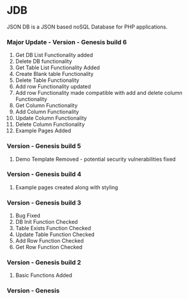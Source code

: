 # JDB
JSON DB is a JSON based noSQL Database for PHP applications.

### Major Update - Version - Genesis build 6
1. Get DB List Functionality added
2. Delete DB functionality
3. Get Table List Functionality Added
2. Create Blank table Functionality
3. Delete Table Functionality
4. Add row Functionality updated
5. Add row Functionality made compatible with add and delete column Functionality
6. Get Column Functionality
7. Add Column Functionality
8. Update Column Functionality
9. Delete Column Functionality
10. Example Pages Added

### Version - Genesis build 5
1. Demo Template Removed - potential security vulnerabilities fixed

### Version - Genesis build 4
1. Example pages created along with styling

### Version - Genesis build 3
1. Bug Fixed
2. DB Init Function Checked
3. Table Exists Function Checked
4. Update Table Function Checked
5. Add Row Function Checked
6. Get Row Function Checked

### Version - Genesis build 2
1. Basic Functions Added

### Version - Genesis
